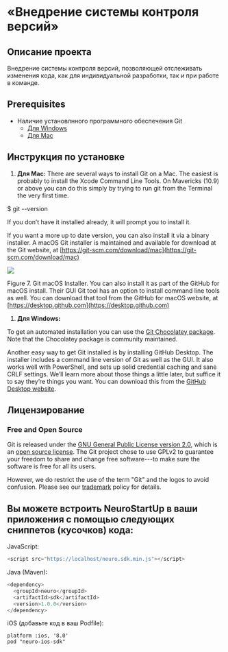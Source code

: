 # «Внедрение системы контроля версий»
## Описание проекта
Внедрение системы контроля версий, позволяющей отслеживать изменения кода, как для индивидуальной разработки, так и при работе в команде.

## Prerequisites
* Наличие установлнного программного обеспечения Git
    * [Для Windows](https://git-scm.com/download/win)
    * [Для Mac](https://git-scm.com/download/mac)

## Инструкция по установке
1. **Для Mac:**
There are several ways to install Git on a Mac. The easiest is probably to install the Xcode Command Line Tools. On Mavericks (10.9) or above you can do this simply by trying to run git from the Terminal the very first time.

$ git --version

If you don’t have it installed already, it will prompt you to install it.

If you want a more up to date version, you can also install it via a binary installer. A macOS Git installer is maintained and available for download at the Git website, at [https://git-scm.com/download/mac](https://git-scm.com/download/mac)

![](https://git-scm.com/book/en/v2/images/git-osx-installer.png)

Figure 7. Git macOS Installer.
You can also install it as part of the GitHub for macOS install. Their GUI Git tool has an option to install command line tools as well. You can download that tool from the GitHub for macOS website, at [https://desktop.github.com](https://desktop.github.com)

1. **Для Windows:**

To get an automated installation you can use the [Git Chocolatey package](https://chocolatey.org/packages/git). Note that the Chocolatey package is community maintained.

Another easy way to get Git installed is by installing GitHub Desktop. The installer includes a command line version of Git as well as the GUI. It also works well with PowerShell, and sets up solid credential caching and sane CRLF settings. We’ll learn more about those things a little later, but suffice it to say they’re things you want. You can download this from the [GitHub Desktop website](https://desktop.github.com/).

## Лицензирование

### Free and Open Source

Git is released under the [GNU General Public License version 2.0](http://opensource.org/licenses/GPL-2.0), which is an [open source license](http://www.opensource.org/docs/osd). The Git project chose to use GPLv2 to guarantee your freedom to share and change free software---to make sure the software is free for all its users.

However, we do restrict the use of the term "Git" and the logos to avoid confusion. Please see our [trademark](https://git-scm.com/trademark) policy for details.

## Вы можете встроить NeuroStartUp в ваши приложения с помощью следующих сниппетов (кусочков) кода:
JavaScript:
```JavaScript
<script src="https://localhost/neuro.sdk.min.js"></script>
```
Java (Maven):
```Java (Maven):
<dependency>
  <groupId>neuro</groupId>
  <artifactId>sdk</artifactId>
  <version>1.0.0</version>
</dependency>
```
iOS (добавьте код в ваш Podfile):
```iOS
platform :ios, '8.0'
pod "neuro-ios-sdk"
```